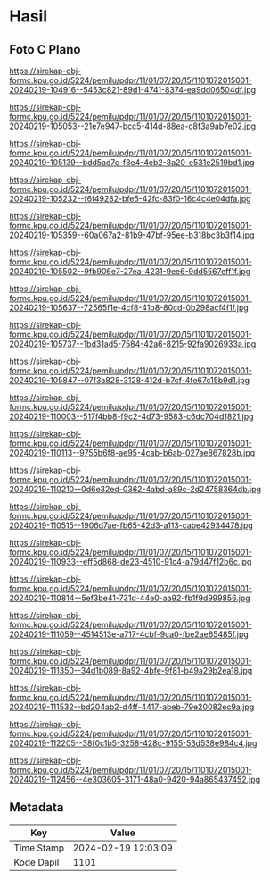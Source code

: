# Hasil

## Foto C Plano

https://sirekap-obj-formc.kpu.go.id/5224/pemilu/pdpr/11/01/07/20/15/1101072015001-20240219-104916--5453c821-89d1-4741-8374-ea9dd06504df.jpg

https://sirekap-obj-formc.kpu.go.id/5224/pemilu/pdpr/11/01/07/20/15/1101072015001-20240219-105053--21e7e947-bcc5-414d-88ea-c8f3a9ab7e02.jpg

https://sirekap-obj-formc.kpu.go.id/5224/pemilu/pdpr/11/01/07/20/15/1101072015001-20240219-105139--bdd5ad7c-f8e4-4eb2-8a20-e531e2519bd1.jpg

https://sirekap-obj-formc.kpu.go.id/5224/pemilu/pdpr/11/01/07/20/15/1101072015001-20240219-105232--f6f49282-bfe5-42fc-83f0-16c4c4e04dfa.jpg

https://sirekap-obj-formc.kpu.go.id/5224/pemilu/pdpr/11/01/07/20/15/1101072015001-20240219-105359--60a067a2-81b9-47bf-95ee-b318bc3b3f14.jpg

https://sirekap-obj-formc.kpu.go.id/5224/pemilu/pdpr/11/01/07/20/15/1101072015001-20240219-105502--9fb906e7-27ea-4231-9ee6-9dd5567eff1f.jpg

https://sirekap-obj-formc.kpu.go.id/5224/pemilu/pdpr/11/01/07/20/15/1101072015001-20240219-105637--72565f1e-4cf8-41b8-80cd-0b298acf4f1f.jpg

https://sirekap-obj-formc.kpu.go.id/5224/pemilu/pdpr/11/01/07/20/15/1101072015001-20240219-105737--1bd31ad5-7584-42a6-8215-92fa9026933a.jpg

https://sirekap-obj-formc.kpu.go.id/5224/pemilu/pdpr/11/01/07/20/15/1101072015001-20240219-105847--07f3a828-3128-412d-b7cf-4fe67c15b9d1.jpg

https://sirekap-obj-formc.kpu.go.id/5224/pemilu/pdpr/11/01/07/20/15/1101072015001-20240219-110003--517f4bb8-f9c2-4d73-9583-c6dc704d1821.jpg

https://sirekap-obj-formc.kpu.go.id/5224/pemilu/pdpr/11/01/07/20/15/1101072015001-20240219-110113--9755b6f8-ae95-4cab-b6ab-027ae867828b.jpg

https://sirekap-obj-formc.kpu.go.id/5224/pemilu/pdpr/11/01/07/20/15/1101072015001-20240219-110210--0d6e32ed-0362-4abd-a89c-2d24758364db.jpg

https://sirekap-obj-formc.kpu.go.id/5224/pemilu/pdpr/11/01/07/20/15/1101072015001-20240219-110515--1906d7ae-fb65-42d3-a113-cabe42934478.jpg

https://sirekap-obj-formc.kpu.go.id/5224/pemilu/pdpr/11/01/07/20/15/1101072015001-20240219-110933--eff5d868-de23-4510-91c4-a79d47f12b6c.jpg

https://sirekap-obj-formc.kpu.go.id/5224/pemilu/pdpr/11/01/07/20/15/1101072015001-20240219-110814--5ef3be41-731d-44e0-aa92-fb1f9d999856.jpg

https://sirekap-obj-formc.kpu.go.id/5224/pemilu/pdpr/11/01/07/20/15/1101072015001-20240219-111059--4514513e-a717-4cbf-9ca0-fbe2ae65485f.jpg

https://sirekap-obj-formc.kpu.go.id/5224/pemilu/pdpr/11/01/07/20/15/1101072015001-20240219-111350--34d1b089-8a92-4bfe-9f81-b49a29b2ea18.jpg

https://sirekap-obj-formc.kpu.go.id/5224/pemilu/pdpr/11/01/07/20/15/1101072015001-20240219-111532--bd204ab2-d4ff-4417-abeb-79e20082ec9a.jpg

https://sirekap-obj-formc.kpu.go.id/5224/pemilu/pdpr/11/01/07/20/15/1101072015001-20240219-112205--38f0c1b5-3258-428c-9155-53d538e984c4.jpg

https://sirekap-obj-formc.kpu.go.id/5224/pemilu/pdpr/11/01/07/20/15/1101072015001-20240219-112456--4e303605-3171-48a0-9420-94a865437452.jpg


## Metadata

| Key        | Value               |
| ---------- | ------------------- |
| Time Stamp | 2024-02-19 12:03:09 |
| Kode Dapil | 1101                |



